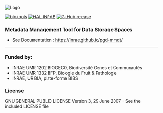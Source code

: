 ![Logo](web/docs/logo.png)

[![bio.tools](https://img.shields.io/badge/bio.tools-maggot-orange)](https://bio.tools/maggot)
[![HAL INRAE](https://img.shields.io/badge/HAL%20INRAE-04873759-green)](https://hal.inrae.fr/hal-04873759)
[![GitHub release](https://img.shields.io/badge/release-2.1-blue)](https://github.com/inrae/pgd-mmdt/releases/tag/2.1)

### Metadata Management Tool for Data Storage Spaces

* See Documentation : https://inrae.github.io/pgd-mmdt/


------

### Funded by:

* INRAE UMR 1202 BIOGECO, Biodiversité Gènes et Communautés
* INRAE UMR 1332 BFP, Biologie du Fruit & Pathologie
* INRAE, UR BIA, plate-forme BIBS

### License

GNU GENERAL PUBLIC LICENSE Version 3, 29 June 2007 - See the included LICENSE file.


